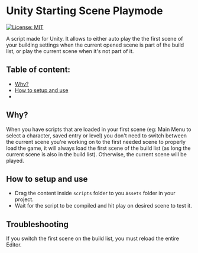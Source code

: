 # Unity Starting Scene Playmode
[![License: MIT](https://img.shields.io/badge/License-MIT-brightgreen.svg)](https://github.com/matheus-rib/unity-starting-scene-playmode/blob/main/LICENSE.md)

A script made for Unity. It allows to either auto play the the first scene of your building settings when the current opened scene is part of the build list, or play the current scene when it's not part of it.

## Table of content:
- [Why?](#why)
- [How to setup and use](#how-to-setup-and-use)
-

## Why?
When you have scripts that are loaded in your first scene (eg: Main Menu to select a character, saved entry or level) you don't need to switch between the current scene you're working on to the first needed scene to properly load the game, it will always load the first scene of the build list (as long the current scene is also in the build list). Otherwise, the current scene will be played.

## How to setup and use
- Drag the content inside `scripts` folder to you `Assets` folder in your project. 
- Wait for the script to be compiled and hit play on desired scene to test it.

## Troubleshooting
If you switch the first scene on the build list, you must reload the entire Editor.
